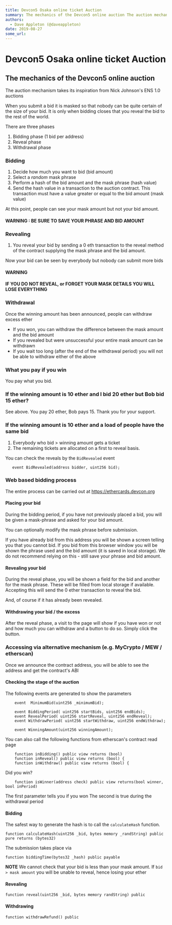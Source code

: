 ```yaml
---
title: Devcon5 Osaka online ticket Auction
summary: The mechanics of the Devcon5 online auction The auction mechanism takes its inspiration from Nick Johnsons ENS 1.0 auctions When you submit a bid it is masked so that nobody can be quite certain of the size of your bid. It is only when bidding closes that you reveal the bid to the rest of the world. There are three phases Bidding phase (1 bid per address) Reveal phase Withdrawal phase Bidding Decide how much you want to bid (bid amount) Select a random mask phrase Perform a hash of the bid amoun
authors:
  - Dave Appleton (@daveappleton)
date: 2019-08-27
some_url: 
---
```


# Devcon5 Osaka online ticket Auction


## The mechanics of the Devcon5 online auction

The auction mechanism takes its inspiration from Nick Johnson's ENS 1.0 auctions

When you submit a bid it is masked so that nobody can be quite certain of the size of your bid. It is only when bidding closes that you reveal the bid to the rest of the world.

There are three phases

1. Bidding phase (1 bid per address)
2. Reveal phase
3. Withdrawal phase

### Bidding

1. Decide how much you want to bid (bid amount)
2. Select a _random_ mask phrase
3. Perform a hash of the bid amount and the mask phrase (hash value)
4. Send the hash value in a transaction to the auction contract. This transaction must have a value greater or equal to the bid amount (mask value)

At this point, people can see your mask amount but not your bid amount.

#### **WARNING** : BE SURE TO SAVE YOUR PHRASE AND BID AMOUNT ##

### Revealing

1) You reveal your bid by sending a 0 eth transaction to the reveal method of the contract supplying the mask phrase and the bid amount.

Now your bid can be seen by everybody but nobody can submit more bids

#### **WARNING**

#### IF YOU DO NOT REVEAL, or FORGET YOUR MASK DETAILS YOU WILL LOSE EVERYTHING ###

### Withdrawal

Once the winning amount has been announced, people can withdraw excess ether

- If you won, you can withdraw the difference between the mask amount and the bid amount
- If you revealed but were unsuccessful your entire mask amount can be withdrawn
- If you wait too long (after the end of the withdrawal period) you will not be able to withdraw either of the above

### What you pay if you win

You pay what you bid.

### If the winning amount is 10 ether and I bid 20 ether but Bob bid 15 ether?

See above. You pay 20 ether, Bob pays 15.
Thank you for your support.

### If the winning amount is 10 ether and a load of people have the same bid

1. Everybody who bid > winning amount gets a ticket
2. The remaining tickets are allocated on a first to reveal basis.

You can check the reveals by the `BidRevealed` event
```
   event BidRevealed(address bidder, uint256 bid);
```

### Web based bidding process

The entire process can be carried out at https://ethercards.devcon.org

#### Placing your bid

During the bidding period, if you have not previously placed a bid, you will be given a mask-phrase and asked for your bid amount. 

You can optionally modify the mask phrase before submission.



If you have already bid from this address you will be shown a screen telling you that you cannot bid. If you bid from this browser window you will be shown the phrase used and the bid amount (it is saved in local storage). We do not recommend relying on this - still save your phrase and bid amount.



#### Revealing your bid

During the reveal phase, you will be shown a field for the bid and another for the mask phrase. These will be filled from local storage if available. Accepting this will send the 0 ether transaction to reveal the bid.



And, of course if it has already been revealed.



#### Withdrawing your bid / the excess

After the reveal phase, a visit to the page will show if you have won or not and how much you can withdraw and a button to do so. Simply click the button.




### Accessing via alternative mechanism (e.g. MyCrypto / MEW / etherscan)

Once we announce the contract address, you will be able to see the address and get the contract's ABI

#### Checking the stage of the auction

The following events are generated to show the parameters

```
    event  MinimumBid(uint256 _minimumBid);

    event BiddingPeriod( uint256 startBids, uint256 endBids);
    event RevealPeriod( uint256 startReveal, uint256 endReveal);
    event WithdrawPeriod( uint256 startWithdraw, uint256 endWithdraw);

    event WinningAmount(uint256 winningAmount);

```

You can also call the following functions from etherscan's contract read page

```
    function inBidding() public view returns (bool) 
    function inReveal() public view returns (bool) {
    function inWithdraw() public view returns (bool) {
```

Did you win? 

```
    function isWinner(address check) public view returns(bool winner, bool inPeriod)
```
The first parameter tells you if you won
The second is true during the withdrawal period

#### Bidding

The safest way to generate the hash is to call the `calculateHash` function.

```
function calculateHash(uint256 _bid, bytes memory _randString) public pure returns (bytes32)
```

The submission takes place via

```
function biddingTime(bytes32 _hash) public payable
```

**NOTE**
We cannot check that your bid is less than your mask amount.
If `bid > mask amount` you will be unable to reveal, hence losing your ether

#### Revealing

```
function reveal(uint256 _bid, bytes memory randString) public
```

#### Withdrawing

```
function withdrawRefund() public
```
